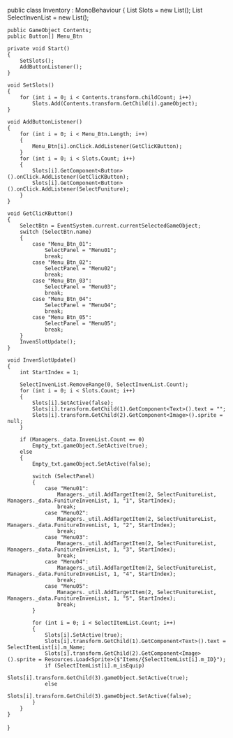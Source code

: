 public class Inventory : MonoBehaviour
{
    List<GameObject> Slots = new List<GameObject>();
    List<ItemInfo> SelectInvenList = new List<ItemInfo>();
  
    public GameObject Contents;
    public Button[] Menu_Btn
  
    private void Start()
    {
        SetSlots();
        AddButtonListener();
    }
  
    void SetSlots()
    {
        for (int i = 0; i < Contents.transform.childCount; i++)
            Slots.Add(Contents.transform.GetChild(i).gameObject);
    }
                                                          
    void AddButtonListener()
    {
        for (int i = 0; i < Menu_Btn.Length; i++)
        {
            Menu_Btn[i].onClick.AddListener(GetClicKButton);
        }
        for (int i = 0; i < Slots.Count; i++)
        {
            Slots[i].GetComponent<Button>().onClick.AddListener(GetClicKButton);
            Slots[i].GetComponent<Button>().onClick.AddListener(SelectFuniture);
        }
    }
    
    void GetClicKButton()
    {
        SelectBtn = EventSystem.current.currentSelectedGameObject;
        switch (SelectBtn.name)
        {
            case "Menu_Btn_01":
                SelectPanel = "Menu01";
                break;
            case "Menu_Btn_02":
                SelectPanel = "Menu02";
                break;
            case "Menu_Btn_03":
                SelectPanel = "Menu03";
                break;
            case "Menu_Btn_04":
                SelectPanel = "Menu04";
                break;
            case "Menu_Btn_05":
                SelectPanel = "Menu05";
                break;
        }
        InvenSlotUpdate();
    }
  
    void InvenSlotUpdate()
    {
        int StartIndex = 1;

        SelectInvenList.RemoveRange(0, SelectInvenList.Count);
        for (int i = 0; i < Slots.Count; i++)
        {
            Slots[i].SetActive(false);
            Slots[i].transform.GetChild(1).GetComponent<Text>().text = "";
            Slots[i].transform.GetChild(2).GetComponent<Image>().sprite = null;
        }

        if (Managers._data.InvenList.Count == 0)
            Empty_txt.gameObject.SetActive(true);
        else
        {
            Empty_txt.gameObject.SetActive(false);

            switch (SelectPanel)
            {
                case "Menu01":
                    Managers._util.AddTargetItem(2, SelectFunitureList, Managers._data.FunitureInvenList, 1, "1", StartIndex);
                    break;                                                                                                  
                case "Menu02":
                    Managers._util.AddTargetItem(2, SelectFunitureList, Managers._data.FunitureInvenList, 1, "2", StartIndex);
                    break;                                                                                                  
                case "Menu03":                                                                                              
                    Managers._util.AddTargetItem(2, SelectFunitureList, Managers._data.FunitureInvenList, 1, "3", StartIndex);
                    break;                                                                                                  
                case "Menu04":                                                                                              
                    Managers._util.AddTargetItem(2, SelectFunitureList, Managers._data.FunitureInvenList, 1, "4", StartIndex);
                    break;                                                                                                  
                case "Menu05":                                                                                              
                    Managers._util.AddTargetItem(2, SelectFunitureList, Managers._data.FunitureInvenList, 1, "5", StartIndex);
                    break;
            }
  
            for (int i = 0; i < SelectItemList.Count; i++)
            {
                Slots[i].SetActive(true);
                Slots[i].transform.GetChild(1).GetComponent<Text>().text = SelectItemList[i].m_Name;
                Slots[i].transform.GetChild(2).GetComponent<Image>().sprite = Resources.Load<Sprite>($"Items/{SelectItemList[i].m_ID}");
                if (SelectItemList[i].m_isEquip)
                    Slots[i].transform.GetChild(3).gameObject.SetActive(true);
                else
                    Slots[i].transform.GetChild(3).gameObject.SetActive(false);
            }
        }
    }
  
}
